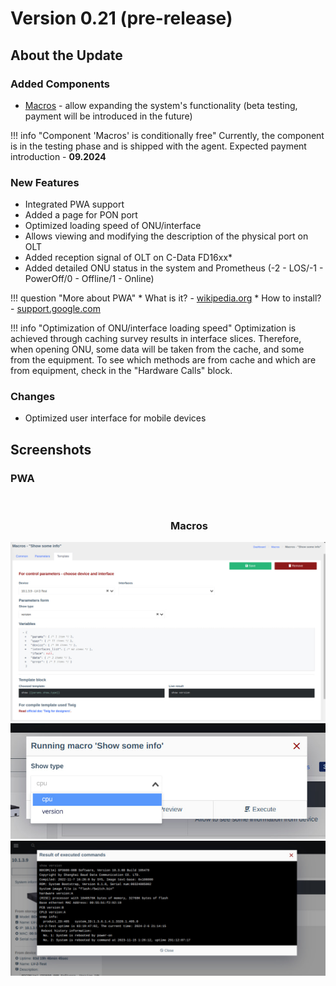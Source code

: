 # Version 0.21 (pre-release)

## About the Update

### Added Components

- [Macros](./components/macros.md) - allow expanding the system's functionality (beta testing, payment will be introduced in the future)

!!! info "Component 'Macros' is conditionally free"
    Currently, the component is in the testing phase and is shipped with the agent.
    Expected payment introduction - **09.2024**

### New Features

- Integrated PWA support
- Added a page for PON port
- Optimized loading speed of ONU/interface
- Allows viewing and modifying the description of the physical port on OLT
- Added reception signal of OLT on C-Data FD16xx*
- Added detailed ONU status in the system and Prometheus (-2 - LOS/-1 - PowerOff/0 - Offline/1 - Online)

!!! question "More about PWA"
    * What is it? - [wikipedia.org](https://en.wikipedia.org/wiki/Progressive_web_application)
    * How to install? - [support.google.com](https://support.google.com/chrome/answer/9658361?hl=en&co=GENIE.Platform%3DDesktop)

!!! info "Optimization of ONU/interface loading speed"
    Optimization is achieved through caching survey results in interface slices.
    Therefore, when opening ONU, some data will be taken from the cache, and some from the equipment.
    To see which methods are from cache and which are from equipment, check in the "Hardware Calls" block.

### Changes

- Optimized user interface for mobile devices

## Screenshots
### PWA
<div>
<div style="width: 50%; float: left; padding: 2px"><img src="../../assets/0_21/photo_5_2024-02-08_12-12-04.jpg" alt=""></div>
<div style="width: 50%; float: left; padding: 2px"><img src="../../assets/0_21/photo_6_2024-02-08_12-12-04.jpg" alt=""></div>
<div><img src="../../assets/0_21/photo_4_2024-02-08_12-12-04.jpg" alt=""></div>
</div>


### Macros
![](../assets/0_21/photo_1_2024-02-08_12-12-04.jpg)
![](../assets/0_21/photo_3_2024-02-08_12-12-04.jpg)
![](../assets/0_21/photo_2_2024-02-08_12-12-04.jpg)
